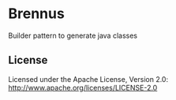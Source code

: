 Brennus
=======

Builder pattern to generate java classes

## License

Licensed under the Apache License, Version 2.0: http://www.apache.org/licenses/LICENSE-2.0

